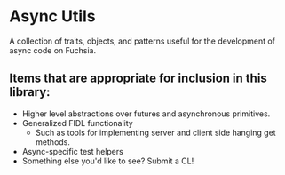 # Async Utils

A collection of traits, objects, and patterns useful for the development of async code on Fuchsia.

## Items that are appropriate for inclusion in this library:

* Higher level abstractions over futures and asynchronous primitives.
* Generalized FIDL functionality
  * Such as tools for implementing server and client side hanging get methods.
* Async-specific test helpers
* Something else you'd like to see? Submit a CL!

